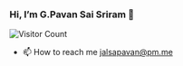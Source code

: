 ### Hi, I’m G.Pavan Sai Sriram 👋 
![Visitor Count](https://profile-counter.glitch.me/thejalsapavan/count.svg)
- 📫 How to reach me 
    jalsapavan@pm.me


<!---
thejalsapavan/thejalsapavan is a ✨ special ✨ repository because its `README.md` (this file) appears on your GitHub profile.
You can click the Preview link to take a look at your changes.
--->
